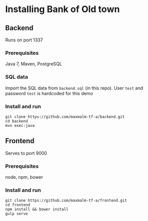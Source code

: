 # Installing Bank of Old town

## Backend

Runs on port 1337

### Prerequisites

Java 7, Maven, PostgreSQL

### SQL data

Import the SQL data from `backend.sql` (in this repo). User `test` and password `test` is hardcoded for this demo

### Install and run

    git clone https://github.com/maxmalm-tf-a/backend.git
    cd backend
    mvn exec:java

## Frontend

Serves to port 9000

### Prerequisites

node, npm, bower

### Install and run

    git clone https://github.com/maxmalm-tf-a/frontend.git
    cd frontend
    npm install && bower install
    gulp serve
